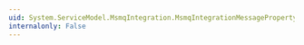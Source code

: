 ```yaml
---
uid: System.ServiceModel.MsmqIntegration.MsmqIntegrationMessageProperty.DestinationQueue
internalonly: False
---
```

